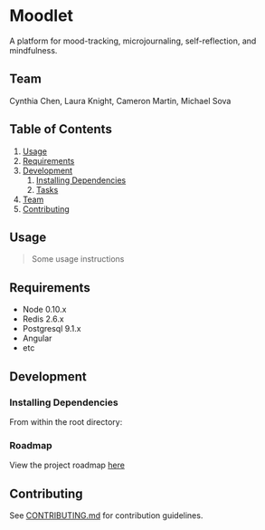 # Moodlet

A platform for mood-tracking, microjournaling, self-reflection, and mindfulness.

## Team

Cynthia Chen, Laura Knight, Cameron Martin, Michael Sova

## Table of Contents

1. [Usage](#Usage)
1. [Requirements](#requirements)
1. [Development](#development)
    1. [Installing Dependencies](#installing-dependencies)
    1. [Tasks](#tasks)
1. [Team](#team)
1. [Contributing](#contributing)

## Usage

> Some usage instructions

## Requirements

- Node 0.10.x
- Redis 2.6.x
- Postgresql 9.1.x
- Angular
- etc

## Development

### Installing Dependencies

From within the root directory:

### Roadmap

View the project roadmap [here](LINK_TO_PROJECT_ISSUES)


## Contributing

See [CONTRIBUTING.md](CONTRIBUTING.md) for contribution guidelines.
